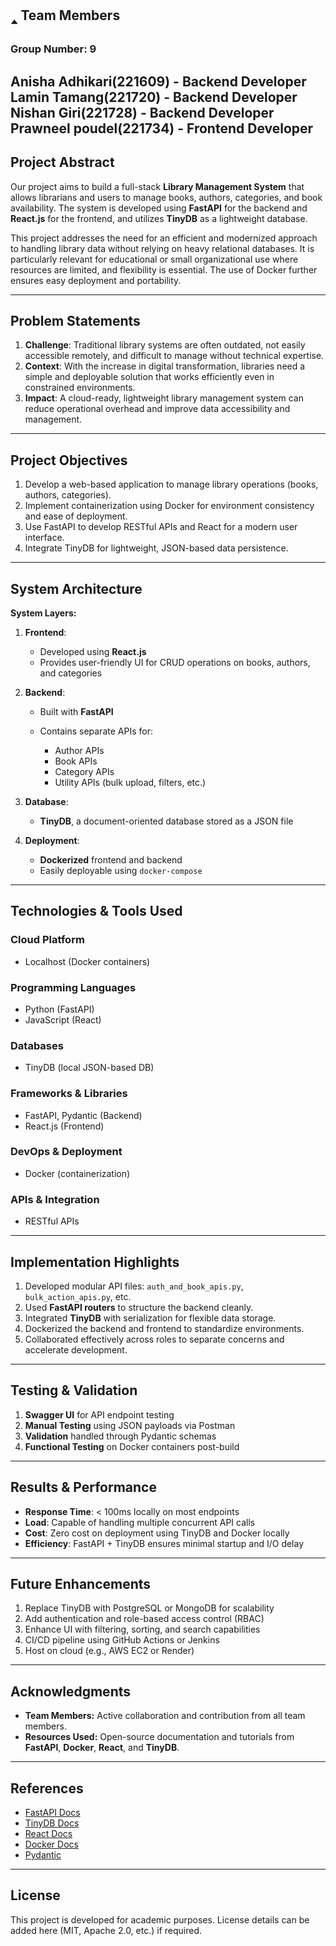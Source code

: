## 🢑 Team Members

### Group Number: 9

Anisha Adhikari(221609) - Backend Developer
Lamin Tamang(221720) - Backend Developer
Nishan Giri(221728) - Backend Developer
Prawneel poudel(221734) - Frontend Developer
---

##  Project Abstract

Our project aims to build a full-stack **Library Management System** that allows librarians and users to manage books, authors, categories, and book availability. The system is developed using **FastAPI** for the backend and **React.js** for the frontend, and utilizes **TinyDB** as a lightweight database.

This project addresses the need for an efficient and modernized approach to handling library data without relying on heavy relational databases. It is particularly relevant for educational or small organizational use where resources are limited, and flexibility is essential. The use of Docker further ensures easy deployment and portability.

---

##  Problem Statements

1. **Challenge**: Traditional library systems are often outdated, not easily accessible remotely, and difficult to manage without technical expertise.
2. **Context**: With the increase in digital transformation, libraries need a simple and deployable solution that works efficiently even in constrained environments.
3. **Impact**: A cloud-ready, lightweight library management system can reduce operational overhead and improve data accessibility and management.

---

##  Project Objectives

1. Develop a web-based application to manage library operations (books, authors, categories).
2. Implement containerization using Docker for environment consistency and ease of deployment.
3. Use FastAPI to develop RESTful APIs and React for a modern user interface.
4. Integrate TinyDB for lightweight, JSON-based data persistence.

---

##  System Architecture

**System Layers:**

1. **Frontend**:

   * Developed using **React.js**
   * Provides user-friendly UI for CRUD operations on books, authors, and categories

2. **Backend**:

   * Built with **FastAPI**
   * Contains separate APIs for:

     * Author APIs
     * Book APIs
     * Category APIs
     * Utility APIs (bulk upload, filters, etc.)

3. **Database**:

   * **TinyDB**, a document-oriented database stored as a JSON file

4. **Deployment**:

   * **Dockerized** frontend and backend
   * Easily deployable using `docker-compose`

---

##  Technologies & Tools Used

###  Cloud Platform

* Localhost (Docker containers)

###  Programming Languages

* Python (FastAPI)
* JavaScript (React)

###  Databases

* TinyDB (local JSON-based DB)

###  Frameworks & Libraries

* FastAPI, Pydantic (Backend)
* React.js (Frontend)

###  DevOps & Deployment

* Docker (containerization)

###  APIs & Integration

* RESTful APIs

---

##  Implementation Highlights

1. Developed modular API files: `auth_and_book_apis.py`, `bulk_action_apis.py`, etc.
2. Used **FastAPI routers** to structure the backend cleanly.
3. Integrated **TinyDB** with serialization for flexible data storage.
4. Dockerized the backend and frontend to standardize environments.
5. Collaborated effectively across roles to separate concerns and accelerate development.

---

##  Testing & Validation

1. **Swagger UI** for API endpoint testing
2. **Manual Testing** using JSON payloads via Postman
3. **Validation** handled through Pydantic schemas
4. **Functional Testing** on Docker containers post-build

---

##  Results & Performance

* **Response Time**: < 100ms locally on most endpoints
* **Load**: Capable of handling multiple concurrent API calls
* **Cost**: Zero cost on deployment using TinyDB and Docker locally
* **Efficiency**: FastAPI + TinyDB ensures minimal startup and I/O delay

---


##  Future Enhancements

1. Replace TinyDB with PostgreSQL or MongoDB for scalability
2. Add authentication and role-based access control (RBAC)
3. Enhance UI with filtering, sorting, and search capabilities
4. CI/CD pipeline using GitHub Actions or Jenkins
5. Host on cloud (e.g., AWS EC2 or Render)

---

##  Acknowledgments

- **Team Members:** Active collaboration and contribution from all team members.
- **Resources Used:** Open-source documentation and tutorials from **FastAPI**, **Docker**, **React**, and **TinyDB**.


---

##  References

* [FastAPI Docs](https://fastapi.tiangolo.com/)
* [TinyDB Docs](https://tinydb.readthedocs.io/)
* [React Docs](https://reactjs.org/)
* [Docker Docs](https://docs.docker.com/)
* [Pydantic](https://docs.pydantic.dev/)

---

##  License

This project is developed for academic purposes. License details can be added here (MIT, Apache 2.0, etc.) if required.